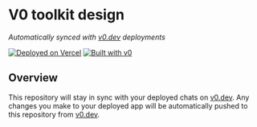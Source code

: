 # V0 toolkit design

*Automatically synced with [v0.dev](https://v0.dev) deployments*

[![Deployed on Vercel](https://img.shields.io/badge/Deployed%20on-Vercel-black?style=for-the-badge&logo=vercel)](https://v0toolkit.com)
[![Built with v0](https://img.shields.io/badge/Built%20with-v0.dev-black?style=for-the-badge)](https://v0.dev)

## Overview

This repository will stay in sync with your deployed chats on [v0.dev](https://v0.dev).
Any changes you make to your deployed app will be automatically pushed to this repository from [v0.dev](https://v0.dev).

